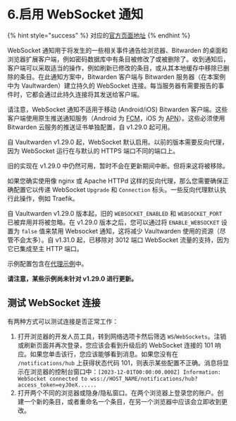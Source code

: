 # 6.启用 WebSocket 通知

{% hint style="success" %}
对应的[官方页面地址](https://github.com/dani-garcia/vaultwarden/wiki/Enabling-WebSocket-notifications)
{% endhint %}

WebSocket 通知用于将发生的一些相关事件通告给浏览器、Bitwarden 的桌面和浏览器扩展客户端，例如密码数据库中有条目被修改了或被删除了。收到通知后，客户端可以采取适当的操作，例如刷新已修改的条目，或从其本地缓存中移除已删除的条目。在此通知方案中，Bitwarden 客户端与 Bitwarden 服务器（在本案例中为 Vaultwarden）建立持久的 WebSocket 连接。每当服务器有需要报告的事件时，它都会通过此持久连接将其发送给客户端。

请注意，WebSocket 通知不适用于移动 (Android/iOS) Bitwarden 客户端。这些客户端使用原生推送通知服务（Android 为 [FCM](https://firebase.google.com/docs/cloud-messaging)，iOS 为 [APN](https://developer.apple.com/go/?id=push-notifications)）。这些必须使用 Bitwarden 云服务的推送证书单独配置，自 v1.29.0 起可用。

自 Vaultwarden v1.29.0 起，WebSocket 默认启用。以前的版本需要反向代理，因为 WebSocket 运行在与默认的 HTTPS 端口不同的端口上。

旧的实现在 v1.29.0 中仍然可用，暂时不会在更新期间中断。但将来这将被移除。

如果您确实使用像 nginx 或 Apache HTTPd 这样的反向代理，那么您需要确保正确配置它以传递 WebSocket `Upgrade` 和 `Connection` 标头。一些反向代理默认执行此操作，例如 Traefik。

自 Vaultwarden v1.29.0 版本起，旧的 `WEBSOCKET_ENABLED` 和 `WEBSOCKET_PORT` 已被弃用并将被忽略。在 v1.29.0 版本之后，您可以通过将 `ENABLE_WEBSOCKET` 设置为 `false` 值来禁用 Websocket 通知，这将减少 Vaultwarden 使用的资源（尽管不会太多）。自 v1.31.0 起，已移除对 3012 端口 WebSocket 流量的支持，因为它已集成至主 HTTP 端口。

示例配置包含在[代理示例](../deployment/proxy-examples.md)中。&#x20;

**请注意，某些示例尚未针对 v1.29.0 进行更新。**

## 测试 WebSocket 连接 <a href="#test-the-websockets-connection" id="test-the-websockets-connection"></a>

有两种方式可以测试连接是否正常工作：

1. 打开浏览器的开发人员工具，转到网络选项卡然后筛选 `WS`/`WebSockets`。注销或刷新页面并再次登录，您应该会看到升级后的 WebSocket 连接的 101 响应。如果您单击该行，您应该能够看到消息。如果您没有在 `/notifications/hub` 上获得状态代码 101，则表示某些配置不正确。消息将显示在浏览器的控制台窗口中：`[2023-12-01T00:00:00.000Z] Information: WebSocket connected to wss://HOST_NAME/notifications/hub?access_token=eyJ0eX......`
2. 打开两个不同的浏览器或隐身/隐私窗口。在两个浏览器上登录您的账户。创建一个新的条目，或者重命名一个条目，在另一个浏览器中应该会立即收到更改。

